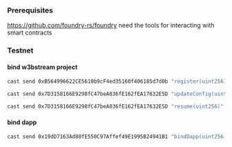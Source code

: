 ### Prerequisites

https://github.com/foundry-rs/foundry
need the tools for interacting with smart contracts

### Testnet 

#### bind w3bstream project
```bash
cast send 0xB564996622CE5610b9cF4ed35160f406185d7d0b "register(uint256)" 942 --private-key "your private key" --rpc-url "https://babel-api.testnet.iotex.io" --legacy
```
```bash
cast send 0x7D3158166E9298fC47beA036fE162fEA17632E5D "updateConfig(uint256,string,bytes32)" 942 ipfs://ipfs.mainnet.iotex.io/QmUHfDnvWrr2wiC78dw85xfctzawNWAN1TEbzosxwHdzYC 0x8153291c230dd107f102f75e826a11d9d4a8ac3f0f4e1c3619e547f82a94410e --private-key "your private key" --rpc-url "https://babel-api.testnet.iotex.io" --legacy
```
```bash
cast send 0x7D3158166E9298fC47beA036fE162fEA17632E5D "resume(uint256)" 942 --private-key "your private key" --rpc-url "https://babel-api.testnet.iotex.io" --legacy
```

#### bind dapp
```bash
cast send 0x19dD7163Ad80fE550C97Affef49E1995B24941B1 "bindDapp(uint256,address)" 942 0xB2Dda5D9E65E44749409E209d8b7b15fb4e82147 --private-key "your private key" --rpc-url "https://babel-api.testnet.iotex.io" --legacy
```